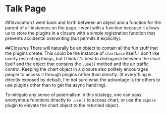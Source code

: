 Talk Page
=========

##Invocation
I went back and forth between an object and a function for the parent of all instances on the page. I went with a function because it allows us to store the plugins in a closure with a simple registration function that prevents accidental overwriting (but permits it explicitly).

##Closures
There will naturally be an object to contain all the fun stuff that the plugins create. This could be the instance of `chartbase` itself. I don't like overly restricting things, but I think it's best to distinguish between the chart itself and the object that contains the `.use()` method and the air traffic control. Keeping the chart object in a closure also politely encourages people to access it through plugins rather than directly. (If everything is directly exposed by default, I'm not sure what the advantage is for others to use plugins other than to get the async handling).

To mitigate any sense of paternalism in this strategy, one can pass anonymous functions directly to `.use()` to access chart, or use the `expose` plugin to elevate the chart object to the returned object.
